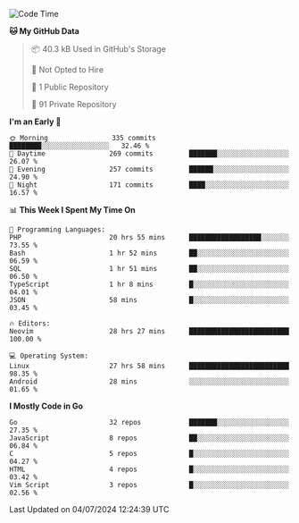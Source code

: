 
<!--START_SECTION:waka-->
![Code Time](http://img.shields.io/badge/Code%20Time-5%2C017%20hrs%2051%20mins-blue)

**🐱 My GitHub Data** 

> 📦 40.3 kB Used in GitHub's Storage 
 > 
> 🚫 Not Opted to Hire
 > 
> 📜 1 Public Repository 
 > 
> 🔑 91 Private Repository 
 > 
**I'm an Early 🐤** 

```text
🌞 Morning                335 commits         ████████░░░░░░░░░░░░░░░░░   32.46 % 
🌆 Daytime                269 commits         ███████░░░░░░░░░░░░░░░░░░   26.07 % 
🌃 Evening                257 commits         ██████░░░░░░░░░░░░░░░░░░░   24.90 % 
🌙 Night                  171 commits         ████░░░░░░░░░░░░░░░░░░░░░   16.57 % 
```


📊 **This Week I Spent My Time On** 

```text
💬 Programming Languages: 
PHP                      20 hrs 55 mins      ██████████████████░░░░░░░   73.55 % 
Bash                     1 hr 52 mins        ██░░░░░░░░░░░░░░░░░░░░░░░   06.59 % 
SQL                      1 hr 51 mins        ██░░░░░░░░░░░░░░░░░░░░░░░   06.50 % 
TypeScript               1 hr 8 mins         █░░░░░░░░░░░░░░░░░░░░░░░░   04.01 % 
JSON                     58 mins             █░░░░░░░░░░░░░░░░░░░░░░░░   03.45 % 

🔥 Editors: 
Neovim                   28 hrs 27 mins      █████████████████████████   100.00 % 

💻 Operating System: 
Linux                    27 hrs 58 mins      █████████████████████████   98.35 % 
Android                  28 mins             ░░░░░░░░░░░░░░░░░░░░░░░░░   01.65 % 
```

**I Mostly Code in Go** 

```text
Go                       32 repos            ███████░░░░░░░░░░░░░░░░░░   27.35 % 
JavaScript               8 repos             ██░░░░░░░░░░░░░░░░░░░░░░░   06.84 % 
C                        5 repos             █░░░░░░░░░░░░░░░░░░░░░░░░   04.27 % 
HTML                     4 repos             █░░░░░░░░░░░░░░░░░░░░░░░░   03.42 % 
Vim Script               3 repos             █░░░░░░░░░░░░░░░░░░░░░░░░   02.56 % 
```




 Last Updated on 04/07/2024 12:24:39 UTC
<!--END_SECTION:waka-->

